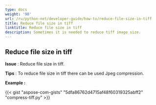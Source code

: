 ```yaml
---
type: docs
weight: '90'
url: /ru/python-net/developer-guide/how-to/reduce-file-size-in-tiff
title: Reduce file size in tiff
linktitle: Reduce file size in tiff
description: Sometimes it is needed to reduce tiff image size.
---
```


**Reduce file size in tiff**
-----------------------------------------

**Issue** : Reduce file size in tiff.

**Tips** : To reduce file size in tiff there can be used Jpeg compression.

**Example :**

{{< gist "aspose-com-gists" "5dfa86762d4715af48f60319325abff2" "compress-tiff.py" >}}
